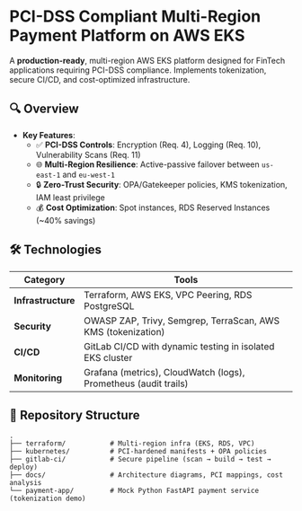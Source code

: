 # PCI-DSS Compliant Multi-Region Payment Platform on AWS EKS

A **production-ready**, multi-region AWS EKS platform designed for FinTech applications requiring PCI-DSS compliance. Implements tokenization, secure CI/CD, and cost-optimized infrastructure.

## 🔍 Overview
- **Key Features**:
  - ✅ **PCI-DSS Controls**: Encryption (Req. 4), Logging (Req. 10), Vulnerability Scans (Req. 11)
  - 🌐 **Multi-Region Resilience**: Active-passive failover between `us-east-1` and `eu-west-1`
  - 🔒 **Zero-Trust Security**: OPA/Gatekeeper policies, KMS tokenization, IAM least privilege
  - 💰 **Cost Optimization**: Spot instances, RDS Reserved Instances (~40% savings)

## 🛠️ Technologies
| **Category**       | **Tools**                                                                 |
|--------------------|--------------------------------------------------------------------------|
| **Infrastructure** | Terraform, AWS EKS, VPC Peering, RDS PostgreSQL                         |
| **Security**       | OWASP ZAP, Trivy, Semgrep, TerraScan, AWS KMS (tokenization)            |
| **CI/CD**          | GitLab CI/CD with dynamic testing in isolated EKS cluster                |
| **Monitoring**     | Grafana (metrics), CloudWatch (logs), Prometheus (audit trails)          |

## 📂 Repository Structure
```
.
├── terraform/           # Multi-region infra (EKS, RDS, VPC)
├── kubernetes/          # PCI-hardened manifests + OPA policies
├── gitlab-ci/           # Secure pipeline (scan → build → test → deploy)
├── docs/                # Architecture diagrams, PCI mappings, cost analysis
└── payment-app/         # Mock Python FastAPI payment service (tokenization demo)
```

